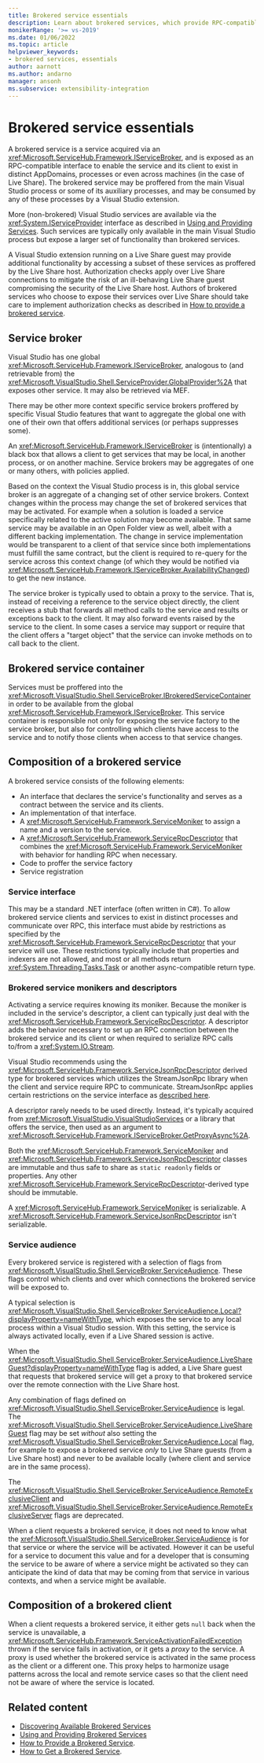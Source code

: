 ```yaml
---
title: Brokered service essentials
description: Learn about brokered services, which provide RPC-compatible interfaces to VS functionality.
monikerRange: '>= vs-2019'
ms.date: 01/06/2022
ms.topic: article
helpviewer_keywords:
- brokered services, essentials
author: aarnott
ms.author: andarno
manager: ansonh
ms.subservice: extensibility-integration
---
```

# Brokered service essentials

A brokered service is a service acquired via an <xref:Microsoft.ServiceHub.Framework.IServiceBroker>, and is exposed as an RPC-compatible interface to enable the service and its client to exist in distinct AppDomains, processes or even across machines (in the case of Live Share).
The brokered service may be proffered from the main Visual Studio process or some of its auxiliary processes, and may be consumed by any of these processes by a Visual Studio extension.

More (non-brokered) Visual Studio services are available via the <xref:System.IServiceProvider> interface as described in [Using and Providing Services](../using-and-providing-services.md).
Such services are typically only available in the main Visual Studio process but expose a larger set of functionality than brokered services.

A Visual Studio extension running on a Live Share guest may provide additional functionality by accessing a subset of these services as proffered by the Live Share host.
Authorization checks apply over Live Share connections to mitigate the risk of an ill-behaving Live Share guest compromising the security of the Live Share host.
Authors of brokered services who choose to expose their services over Live Share should take care to implement authorization checks as described in [How to provide a brokered service](../how-to-provide-brokered-service.md).

## Service broker

Visual Studio has one global <xref:Microsoft.ServiceHub.Framework.IServiceBroker>, analogous to (and retrievable from) the <xref:Microsoft.VisualStudio.Shell.ServiceProvider.GlobalProvider%2A> that exposes other service.
It may also be retrieved via MEF.

There may be other more context specific service brokers proffered by specific Visual Studio features that want to aggregate the global one with one of their own that offers additional services (or perhaps suppresses some).

An <xref:Microsoft.ServiceHub.Framework.IServiceBroker> is (intentionally) a black box that allows a client to get services that may be local, in another process, or on another machine.
Service brokers may be aggregates of one or many others, with policies applied.

Based on the context the Visual Studio process is in, this global service broker is an aggregate of a changing set of other service brokers.
Context changes within the process may change the set of brokered services that may be activated.
For example when a solution is loaded a service specifically related to the active solution may become available.
That same service may be available in an Open Folder view as well, albeit with a different backing implementation.
The change in service implementation would be transparent to a client of that service since both implementations must fulfill the same contract, but the client is required to re-query for the service across this context change (of which they would be notified via <xref:Microsoft.ServiceHub.Framework.IServiceBroker.AvailabilityChanged>) to get the new instance.

The service broker is typically used to obtain a proxy to the service.
That is, instead of receiving a reference to the service object directly, the client receives a stub that forwards all method calls to the service and results or exceptions back to the client.
It may also forward events raised by the service to the client.
In some cases a service may support or require that the client offers a "target object" that the service can invoke methods on to call back to the client.

## Brokered service container

Services must be proffered into the <xref:Microsoft.VisualStudio.Shell.ServiceBroker.IBrokeredServiceContainer> in order to be available from the global <xref:Microsoft.ServiceHub.Framework.IServiceBroker>.
This service container is responsible not only for exposing the service factory to the service broker, but also for controlling which clients have access to the service and to notify those clients when access to that service changes.

## Composition of a brokered service

A brokered service consists of the following elements:

- An interface that declares the service's functionality and serves as a contract between the service and its clients.
- An implementation of that interface.
- A <xref:Microsoft.ServiceHub.Framework.ServiceMoniker> to assign a name and a version to the service.
- A <xref:Microsoft.ServiceHub.Framework.ServiceRpcDescriptor> that combines the <xref:Microsoft.ServiceHub.Framework.ServiceMoniker> with behavior for handling RPC when necessary.
- Code to proffer the service factory
- Service registration

### Service interface

This may be a standard .NET interface (often written in C#).
To allow brokered service clients and services to exist in distinct processes and communicate over RPC, this interface must abide by restrictions as specified by the <xref:Microsoft.ServiceHub.Framework.ServiceRpcDescriptor> that your service will use.
These restrictions typically include that properties and indexers are not allowed, and most or all methods return <xref:System.Threading.Tasks.Task> or another async-compatible return type.

### Brokered service monikers and descriptors

Activating a service requires knowing its moniker.
Because the moniker is included in the service's descriptor, a client can typically just deal with the <xref:Microsoft.ServiceHub.Framework.ServiceRpcDescriptor>.
A descriptor adds the behavior necessary to set up an RPC connection between the brokered service and its client or when required to serialize RPC calls to/from a <xref:System.IO.Stream>.

Visual Studio recommends using the <xref:Microsoft.ServiceHub.Framework.ServiceJsonRpcDescriptor> derived type for brokered services which utilizes the StreamJsonRpc library when the client and service require RPC to communicate.
StreamJsonRpc applies certain restrictions on the service interface as [described here](https://microsoft.github.io/vs-streamjsonrpc/docs/proxies.html).

A descriptor rarely needs to be used directly.
Instead, it's typically acquired from <xref:Microsoft.VisualStudio.VisualStudioServices> or a library that offers the service, then used as an argument to <xref:Microsoft.ServiceHub.Framework.IServiceBroker.GetProxyAsync%2A>.

Both the <xref:Microsoft.ServiceHub.Framework.ServiceMoniker> and <xref:Microsoft.ServiceHub.Framework.ServiceJsonRpcDescriptor> classes are immutable and thus safe to share as `static readonly` fields or properties.
Any other <xref:Microsoft.ServiceHub.Framework.ServiceRpcDescriptor>-derived type should be immutable.

A <xref:Microsoft.ServiceHub.Framework.ServiceMoniker> is serializable.
A <xref:Microsoft.ServiceHub.Framework.ServiceJsonRpcDescriptor> isn't serializable.

### Service audience

Every brokered service is registered with a selection of flags from <xref:Microsoft.VisualStudio.Shell.ServiceBroker.ServiceAudience>.
These flags control which clients and over which connections the brokered service will be exposed to.

A typical selection is <xref:Microsoft.VisualStudio.Shell.ServiceBroker.ServiceAudience.Local?displayProperty=nameWithType>, which exposes the service to any local process within a Visual Studio session.
With this setting, the service is always activated locally, even if a Live Shared session is active.

When the <xref:Microsoft.VisualStudio.Shell.ServiceBroker.ServiceAudience.LiveShareGuest?displayProperty=nameWithType> flag is added, a Live Share guest that requests that brokered service will get a proxy to that brokered service over the remote connection with the Live Share host.

Any combination of flags defined on <xref:Microsoft.VisualStudio.Shell.ServiceBroker.ServiceAudience> is legal.
The <xref:Microsoft.VisualStudio.Shell.ServiceBroker.ServiceAudience.LiveShareGuest> flag may be set *without* also setting the <xref:Microsoft.VisualStudio.Shell.ServiceBroker.ServiceAudience.Local> flag, for example to expose a brokered service *only* to Live Share guests (from a Live Share host) and never to be available locally (where client and service are in the same process).

The <xref:Microsoft.VisualStudio.Shell.ServiceBroker.ServiceAudience.RemoteExclusiveClient> and <xref:Microsoft.VisualStudio.Shell.ServiceBroker.ServiceAudience.RemoteExclusiveServer> flags are deprecated.

When a client requests a brokered service, it does not need to know what the <xref:Microsoft.VisualStudio.Shell.ServiceBroker.ServiceAudience> is for that service or where the service will be activated.
However it can be useful for a service to document this value and for a developer that is consuming the service to be aware of where a service might be activated so they can anticipate the kind of data that may be coming from that service in various contexts, and when a service might be available.

## Composition of a brokered client

When a client requests a brokered service, it either gets `null` back when the service is unavailable, a <xref:Microsoft.ServiceHub.Framework.ServiceActivationFailedException> thrown if the service fails in activation, or it gets a *proxy* to the service.
A proxy is used whether the brokered service is activated in the same process as the client or a different one.
This proxy helps to harmonize usage patterns across the local and remote service cases so that the client need not be aware of where the service is located.

## Related content

- [Discovering Available Brokered Services](discover-available-brokered-services.md)
- [Using and Providing Brokered Services](../use-and-provide-brokered-services.md)
- [How to Provide a Brokered Service](../how-to-provide-brokered-service.md).
- [How to Get a Brokered Service](../how-to-consume-brokered-service.md).
